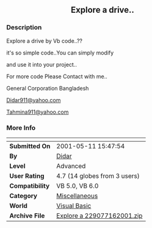 ﻿<div align="center">

## Explore a drive\.\.


</div>

### Description

Explore a drive by Vb code..??

it's so simple code..You can simply modify

and use it into your project..

For more code Please Contact with me..

General Corporation Bangladesh

Didar911@yahoo.com

Tahmina911@yahoo.com
 
### More Info
 


<span>             |<span>
---                |---
**Submitted On**   |2001-05-11 15:47:54
**By**             |[Didar](https://github.com/Planet-Source-Code/PSCIndex/blob/master/ByAuthor/didar.md)
**Level**          |Advanced
**User Rating**    |4.7 (14 globes from 3 users)
**Compatibility**  |VB 5\.0, VB 6\.0
**Category**       |[Miscellaneous](https://github.com/Planet-Source-Code/PSCIndex/blob/master/ByCategory/miscellaneous__1-1.md)
**World**          |[Visual Basic](https://github.com/Planet-Source-Code/PSCIndex/blob/master/ByWorld/visual-basic.md)
**Archive File**   |[Explore a 229077162001\.zip](https://github.com/Planet-Source-Code/didar-explore-a-drive__1-25098/archive/master.zip)








